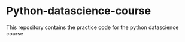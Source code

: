 # Python-datascience-course
This repository contains the practice code for the python datascience course
